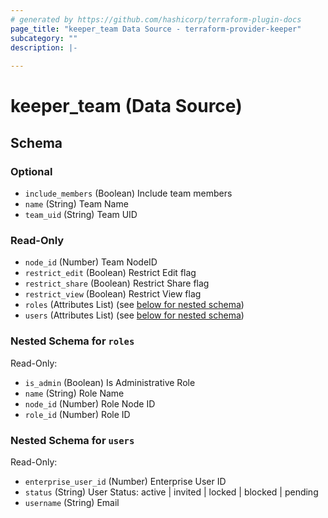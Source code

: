 ```yaml
---
# generated by https://github.com/hashicorp/terraform-plugin-docs
page_title: "keeper_team Data Source - terraform-provider-keeper"
subcategory: ""
description: |-
  
---
```


# keeper_team (Data Source)





<!-- schema generated by tfplugindocs -->
## Schema

### Optional

- `include_members` (Boolean) Include team members
- `name` (String) Team Name
- `team_uid` (String) Team UID

### Read-Only

- `node_id` (Number) Team NodeID
- `restrict_edit` (Boolean) Restrict Edit flag
- `restrict_share` (Boolean) Restrict Share flag
- `restrict_view` (Boolean) Restrict View flag
- `roles` (Attributes List) (see [below for nested schema](#nestedatt--roles))
- `users` (Attributes List) (see [below for nested schema](#nestedatt--users))

<a id="nestedatt--roles"></a>
### Nested Schema for `roles`

Read-Only:

- `is_admin` (Boolean) Is Administrative Role
- `name` (String) Role Name
- `node_id` (Number) Role Node ID
- `role_id` (Number) Role ID


<a id="nestedatt--users"></a>
### Nested Schema for `users`

Read-Only:

- `enterprise_user_id` (Number) Enterprise User ID
- `status` (String) User Status: active | invited | locked | blocked | pending
- `username` (String) Email
